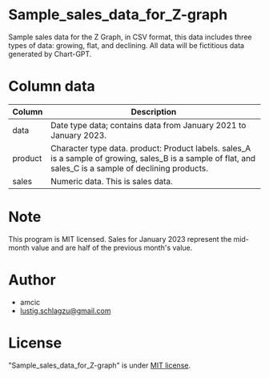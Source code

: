 # Sample_sales_data_for_Z-graph

Sample sales data for the Z Graph, in CSV format, this data includes three types of data: growing, flat, and declining.
All data will be fictitious data generated by Chart-GPT.

# Column data

|Column|Description|
|---|---|
|data|Date type data; contains data from January 2021 to January 2023.|
|product|Character type data. product: Product labels. sales_A is a sample of growing, sales_B is a sample of flat, and sales_C is a sample of declining products.|
|sales|Numeric data. This is sales data.|

# Note
 
This program is MIT licensed.
Sales for January 2023 represent the mid-month value and are half of the previous month's value.

# Author
 
* amcic
* lustig.schlagzu@gmail.com
 
# License
 
"Sample_sales_data_for_Z-graph" is under [MIT license](https://en.wikipedia.org/wiki/MIT_License).
